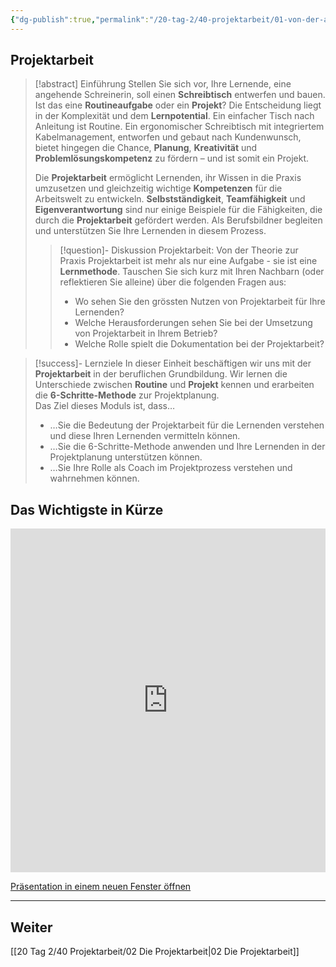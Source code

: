 ```yaml
---
{"dg-publish":true,"permalink":"/20-tag-2/40-projektarbeit/01-von-der-aufgabe-zum-projekt/","noteIcon":""}
---
```


## Projektarbeit

>[!abstract] Einführung
>Stellen Sie sich vor, Ihre Lernende, eine angehende Schreinerin, soll einen **Schreibtisch** entwerfen und bauen.  Ist das eine **Routineaufgabe** oder ein **Projekt**?  Die Entscheidung liegt in der Komplexität und dem **Lernpotential**. Ein einfacher Tisch nach Anleitung ist Routine. Ein ergonomischer Schreibtisch mit integriertem Kabelmanagement, entworfen und gebaut nach Kundenwunsch, bietet hingegen die Chance, **Planung**, **Kreativität** und **Problemlösungskompetenz** zu fördern – und ist somit ein Projekt.
>
>Die **Projektarbeit** ermöglicht Lernenden, ihr Wissen in die Praxis umzusetzen und gleichzeitig wichtige **Kompetenzen** für die Arbeitswelt zu entwickeln.
>**Selbstständigkeit**, **Teamfähigkeit** und **Eigenverantwortung** sind nur einige Beispiele für die Fähigkeiten, die durch die **Projektarbeit** gefördert werden.
>Als Berufsbildner begleiten und unterstützen Sie Ihre Lernenden in diesem Prozess.
>
>>[!question]- Diskussion Projektarbeit:  Von der Theorie zur Praxis
>>Projektarbeit ist mehr als nur eine Aufgabe - sie ist eine **Lernmethode**.  Tauschen Sie sich kurz mit Ihren Nachbarn (oder reflektieren Sie alleine) über die folgenden Fragen aus:
>>* Wo sehen Sie den grössten Nutzen von Projektarbeit für Ihre Lernenden?
>>* Welche Herausforderungen sehen Sie bei der Umsetzung von Projektarbeit in Ihrem Betrieb?
>>* Welche Rolle spielt die Dokumentation bei der Projektarbeit?

> [!success]- Lernziele
>In dieser Einheit beschäftigen wir uns mit der **Projektarbeit** in der beruflichen Grundbildung. Wir lernen die Unterschiede zwischen **Routine** und **Projekt** kennen und erarbeiten die **6-Schritte-Methode** zur Projektplanung.  
>Das Ziel dieses Moduls ist, dass…
>* …Sie die Bedeutung der Projektarbeit für die Lernenden verstehen und diese Ihren Lernenden vermitteln können.
>* …Sie die 6-Schritte-Methode anwenden und Ihre Lernenden in der Projektplanung unterstützen können.
>* …Sie Ihre Rolle als Coach im Projektprozess verstehen und wahrnehmen können.

## Das Wichtigste in Kürze
<iframe src="https://aburossi.github.io/prezi/BBK/projektarbeit/#/" style="border:0px #ffffff none;" name="myiFrame" scrolling="no" frameborder="1" marginheight="0px" marginwidth="0px" height="550px" width="100%" allowfullscreen></iframe>

[Präsentation in einem neuen Fenster öffnen](https://aburossi.github.io/prezi/BBK/projektarbeit)

---
## Weiter
[[20 Tag 2/40 Projektarbeit/02 Die Projektarbeit\|02 Die Projektarbeit]]

